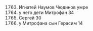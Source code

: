 1763. Игнатей Наумов Чюдинов умре
1764. у него дети Митрофан 34
1765. Сергей 30
1766. у Митрофана сын Герасим 14